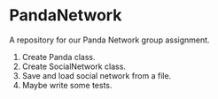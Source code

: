 # PandaNetwork
A repository for our Panda Network group assignment.

1. Create Panda class.
2. Create SocialNetwork class.
3. Save and load social network from a file.
4. Maybe write some tests.

